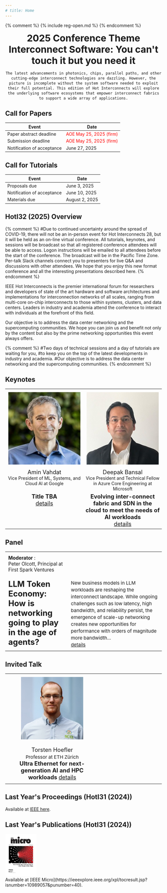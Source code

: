 ```yaml
---
# title: Home
---
```


{% comment %}
{% include reg-open.md %}
{% endcomment %}

<!-- <div style="text-align: center; font-size: 30px">
<strong>2025 Conference Theme<br>
Interconnect Software: You can't touch it but you need it</strong>
</div> -->

<div style="max-width: 850px; margin: 0 auto; text-align: center">
    <div style="text-align: center; font-size: 30px">
    <strong>2025 Conference Theme<br>
    Interconnect Software: You can't touch it but you need it</strong>
    </div>

    The latest advancements in photonics, chips, parallel paths, and other cutting-edge interconnect technologies are dazzling. However, the picture is incomplete without the system software needed to exploit their full potential. This edition of Hot Interconnects will explore the underlying software ecosystems that empower interconnect fabrics to support a wide array of applications.
</div>

<!-- before this line you have your intro… -->

<div class="call-for-container">

  <div class="call-for-panel">
    <h2>Call for Papers</h2>
    <table>
      <thead>
        <tr><th>Event</th><th>Date</th></tr>
      </thead>
      <tbody>
        <tr>
          <td>Paper abstract deadline</td>
          <td><span style="color:red">AOE May 25, 2025 (firm)</span></td>
        </tr>
        <tr>
          <td>Submission deadline</td>
          <td><span style="color:red">AOE May 25, 2025 (firm)</span></td>
        </tr>
        <tr>
          <td>Notification of acceptance</td>
          <td>June 27, 2025</td>
        </tr>
      </tbody>
    </table>
  </div>

  <div class="call-for-panel">
    <h2>Call for Tutorials</h2>
    <table>
      <thead>
        <tr><th>Event</th><th>Date</th></tr>
      </thead>
      <tbody>
        <tr>
          <td>Proposals due</td>
          <td>June 3, 2025</td>
        </tr>
        <tr>
          <td>Notification of acceptance</td>
          <td>June 10, 2025</td>
        </tr>
        <tr>
          <td>Materials due</td>
          <td>August 2, 2025</td>
        </tr>
      </tbody>
    </table>
  </div>

</div>

<!-- then continues with HotI32 overview… -->


## HotI32 (2025) Overview

{% comment %}
#Due to continued uncertainty around the spread of COVID-19, there will not be an in-person event for Hot Interconnects 28, but it will be held as an on-line virtual conference. All tutorials, keynotes, and sessions will be broadcast  so that all registered conference attendees will be able to access. Logon instructions will be emailed to all  attendees before the start of the conference. The broadcast will be in the Pacific Time Zone.  Per-talk Slack channels connect you to presenters for live Q&A and discussions with other attendees.  We hope that you enjoy this new format conference and all the interesting presentations described here. 
{% endcomment %}

IEEE Hot Interconnects is the premier international forum for researchers
and developers of state of the art hardware and software architectures and
implementations for interconnection networks of all scales, ranging from
multi-core on-chip interconnects to those within systems, clusters, and
data centers. Leaders in industry and academia attend the conference to
interact with individuals at the forefront of this field.

Our objective is to address the data center networking and the supercomputing
communities. We hope you can join us and benefit not only by the content
but also by the prime networking opportunities this event always offers.


{% comment %}
#Two days of technical sessions and a day of tutorials are waiting for you,
#to keep you on the top of the latest developments in industry and academia.
#Our objective is to address the data center networking and the supercomputing communities.
{% endcomment %}

## Keynotes


<!-- <table style="width: 100%; border-collapse: collapse; border: none;">
  <tbody>
    <tr style="vertical-align: top; text-align: center; font-size: 1.5em;">
      <td style="width: 50%; padding: 10px; border: none; vertical-align: top;">
        <img src="/assets/img/amin_photo.jpg" style="width: 250px; height: auto; display: block; margin-left: auto; margin-right: auto;" alt="Amin Vahdat Photo"> <br>
        Amin Vahdat <br>
        <small>Vice President of ML, Systems, and Cloud AI at Google</small> <br>
        <strong>Title TBA</strong> <a href="keynotes-amin.html">details</a> 
      </td>
      <td style="width: 50%; padding: 10px; border: none; vertical-align: top;">
        <img src="/assets/img/speaker-deepak-size250.jpeg" style="width: 250px; height: auto; display: block; margin-left: auto; margin-right: auto;" alt="Deepak Bansal Photo"> <br>
        Deepak Bansal <br>
        <small>Vice President and Technical Fellow in Azure Core Engineering organization at Microsoft</small> <br>
        <strong>Evolving inter-connect fabric and SDN in the cloud to meet the needs of AI workloads</strong> <a href="keynotes-deepak.html">details</a> 
      </td>
    </tr>
  </tbody>
</table> -->

<table class="keynote-table" style="width:100%; border-collapse: collapse;">
  <tbody>
    <!-- Row: photos -->
    <tr>
      <td style="width:50%; text-align:center; padding:10px; border:none;">
        <img src="/assets/img/amin_photo.jpg" alt="Amin Vahdat" style="width:250px; height:auto;">
      </td>
      <td style="width:50%; text-align:center; padding:10px; border:none;">
        <img src="/assets/img/speaker-deepak-size250.jpeg" alt="Deepak Bansal" style="width:250px; height:auto;">
      </td>
    </tr>
    <!-- Row: names -->
    <tr>
      <td style="text-align:center; padding:0px; border:none; font-size: 1.3em;">Amin Vahdat</td>
      <td style="text-align:center; padding:0px; border:none; font-size: 1.3em;">Deepak Bansal</td>
    </tr>
    <!-- Row: affiliations -->
    <tr>
      <td style="vertical-align:top; text-align:center; padding:0px; border:none; font-size: 1em;">
        Vice President of ML, Systems, and Cloud AI at Google
      </td>
      <td style="vertical-align:top; text-align:center; padding:0px; border:none; font-size: 1em;">
        Vice President and Technical Fellow in Azure Core Engineering at Microsoft
      </td>
    </tr>
    <!-- Row: titles + details link -->
    <tr>
      <td style="vertical-align:top; text-align:center; padding:5px; border:none; font-size: 1.3em;">
        <strong>Title TBA</strong> <br> <a href="keynotes-amin.html">details</a>
      </td>
      <td style="vertical-align:top; text-align:center; padding:5px; border:none; font-size: 1.3em;">
        <strong>Evolving inter-connect fabric and SDN in the cloud to meet the needs of AI workloads</strong> <br> <a href="keynotes-deepak.html">details</a>
      </td>
    </tr>
  </tbody>
</table>


## Panel

<table style="width: 100%; border-collapse: collapse; border: none;">
  <tbody>
    <td style="padding: 10px; border: none; font-size: 1.1em;">
      <large><strong> Moderator </strong>: <br>
      Peter Olcott, Principal at First Spark Ventures  </large>
    </td>
    <tr style="vertical-align: top; text-align: left;  font-size: 1.3em;">
      <td style="width: 40%; padding: 10px; border: none; font-size: 1.4em;">
        <large><strong>LLM Token Economy: How is networking going to play in the age of agents?</strong></large>  
      </td>
      <td style="width: 60%; padding: 10px; border: none;">
        <small>New business models in LLM workloads are reshaping the interconnect landscape. While ongoing challenges such as low latency, high bandwidth, and reliability persist, the emergence of scale-up networking creates new opportunities for performance with orders of magnitude more bandwidth...<a href="keynotes-panel.html"> <br> details</a></small>
      </td>
    </tr>
  </tbody>
</table>


## Invited Talk


<table style="width: 100%; border-collapse: collapse; border: none;">
  <tbody>
    <tr style="vertical-align: top; text-align: center;  font-size: 1.3em;">
      <td style="width: 60%; padding: 10px; border: none;">
        <img src="/assets/img/hoefler_dinfk.jpg" style="width: 200px; height: auto; display: block; margin-left: auto; margin-right: auto;" alt="hoefler Photo"> <br>
        Torsten Hoefler <br>
        <small>Professor at ETH Zürich</small> <br>
        <strong>Ultra Ethernet for next-generation AI and HPC workloads</strong> <a href="keynotes-torsten.html">details</a>
      </td>
      <td style="width: 40%; padding: 10px; border: none;">
        &nbsp; </td>
      <!-- <td style="width: 33%; padding: 10px; border: none;">
        &nbsp; </td> -->
    </tr>
  </tbody>
</table>




## Last Year's Proceedings (HotI31 (2024))

Available at [IEEE here](https://ieeexplore.ieee.org/xpl/conhome/10664198/proceeding).

## Last Year's Publications (HotI31 (2024))

<!-- add a figure -->
<div style="text-align: left">
    <img src="/assets/img/hoti_ieeeMicro.jpg" alt="HotI31" style="width: 20%; max-width: 800px; height: auto;">
    <!-- <br> -->
    <!-- <strong>IEEE Micro</strong> -->
</div>
Available at [IEEE Micro](https://ieeexplore.ieee.org/xpl/tocresult.jsp?isnumber=10989057&punumber=40).
